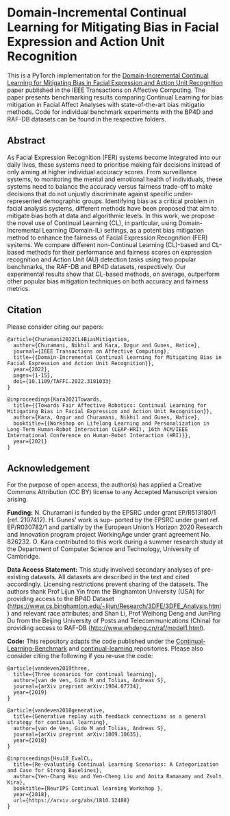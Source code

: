 # Domain-Incremental Continual Learning for Mitigating Bias in Facial Expression and Action Unit Recognition

This is a PyTorch implementation for the [Domain-Incremental Continual Learning for Mitigating Bias in Facial Expression and Action Unit Recognition](https://ieeexplore.ieee.org/document/9792455) paper published in the IEEE Transactions on Affective Computing. 
The paper presents benchmarking results comparing Continual Learning for bias mitigation in Facial Affect Analyses with state-of-the-art bias mitigatio methods. 
Code for individual benchmark experiments with the BP4D and RAF-DB datasets can be found in the respective folders. 

## Abstract
As Facial Expression Recognition (FER) systems become integrated into our daily lives, these systems need to prioritise making fair decisions instead of only aiming at higher individual accuracy scores. From surveillance systems, to monitoring the mental and emotional health of individuals, these systems need to balance the accuracy versus fairness trade-off to make decisions that do not unjustly discriminate against specific under-represented demographic groups. Identifying bias as a critical problem in facial analysis systems, different methods have been proposed that aim to mitigate bias both at data and algorithmic levels. In this work, we propose the novel use of Continual Learning (CL), in particular, using Domain-Incremental Learning (Domain-IL) settings, as a potent bias mitigation method to enhance the fairness of Facial Expression Recognition (FER) systems. We compare different non-Continual Learning (CL)-based and CL-based methods for their performance and fairness scores on expression recognition and Action Unit (AU) detection tasks using two popular benchmarks, the RAF-DB and BP4D datasets, respectively. Our experimental results show that CL-based methods, on average, outperform other popular bias mitigation techniques on both accuracy and fairness metrics.

## Citation
Please consider citing our papers:
```
@article{Churamani2022CL4BiasMitigation,
  author={Churamani, Nikhil and Kara, Ozgur and Gunes, Hatice},
  journal={IEEE Transactions on Affective Computing}, 
  title={{Domain-Incremental Continual Learning for Mitigating Bias in Facial Expression and Action Unit Recognition}}, 
  year={2022},
  pages={1-15},
  doi={10.1109/TAFFC.2022.3181033}
}

@inproceedings{Kara2021Towards,
  title={{Towards Fair Affective Robotics: Continual Learning for Mitigating Bias in Facial Expression and Action Unit Recognition}},
  author={Kara, Ozgur and Churamani, Nikhil and Gunes, Hatice},
  booktitle={{Workshop on Lifelong Learning and Personalization in Long-Term Human-Robot Interaction (LEAP-HRI), 16th ACM/IEEE International Conference on Human-Robot Interaction (HRI)}},
  year={2021}
}
```

## Acknowledgement
For the purpose of open access, the author(s) has applied a Creative Commons Attribution (CC BY) license to any Accepted Manuscript version arising.

**Funding:** N. Churamani is funded by the EPSRC under grant EP/R513180/1 (ref. 2107412). H. Gunes’ work is sup- ported by the EPSRC under grant ref. EP/R030782/1 and partially by the European Union’s Horizon 2020 Research and Innovation program project WorkingAge under grant agreement No. 826232. O. Kara contributed to this work during a summer research study at the Department of Computer Science and Technology, University of Cambridge. 

**Data Access Statement:** This study involved secondary analyses of pre-existing datasets. All datasets are described in the text and cited accordingly. Licensing restrictions prevent sharing of the datasets. The authors thank Prof Lijun Yin from the Binghamton University (USA) for providing access to the BP4D Dataset (https://www.cs.binghamton.edu/~lijun/Research/3DFE/3DFE_Analysis.html) and relevant race attributes; and Shan Li, Prof Weihong Deng and JunPing Du from the Beijing University of Posts and Telecommunications (China) for providing access to RAF-DB (http://www.whdeng.cn/raf/model1.html).

**Code:** This repository adapts the code published under the [Continual-Learning-Benchmark](https://github.com/GT-RIPL/Continual-Learning-Benchmark) and [
continual-learning
](https://github.com/GMvandeVen/continual-learning) repositories. Please also consider citing the following if you re-use the code:

```
@article{vandeven2019three,
  title={Three scenarios for continual learning},
  author={van de Ven, Gido M and Tolias, Andreas S},
  journal={arXiv preprint arXiv:1904.07734},
  year={2019}
}

@article{vandeven2018generative,
  title={Generative replay with feedback connections as a general strategy for continual learning},
  author={van de Ven, Gido M and Tolias, Andreas S},
  journal={arXiv preprint arXiv:1809.10635},
  year={2018}
}

@inproceedings{Hsu18_EvalCL,
  title={Re-evaluating Continual Learning Scenarios: A Categorization and Case for Strong Baselines},
  author={Yen-Chang Hsu and Yen-Cheng Liu and Anita Ramasamy and Zsolt Kira},
  booktitle={NeurIPS Continual learning Workshop },
  year={2018},
  url={https://arxiv.org/abs/1810.12488}
}
```
